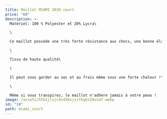 ```yaml
---
title: Maillot MIAMI 2020 court
price: "60"
description: >-
  Matériel: 100 % Polyester et 20% Lycra\

  \

  Ce maillot possède une très forte résistance aux chocs, une bonne élasticité etest résistant à l'abrasion\

  \

  Tissu de haute qualité\

  \

  Il peut vous garder au sec et au frais même sous une forte chaleur !\

  \

  Même si vous transpirez, le maillot n'adhère jamais à votre peau !
image: /assets/htb1jlxjc9sd3kvjszfkq6z10vxaf.webp
id: "18"
path: miami_court
---
```

